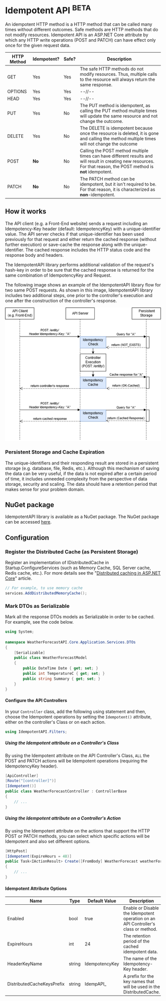 # Idempotent API <sup>BETA</sup>

An idempotent HTTP method is a HTTP method that can be called many times without different outcomes. Safe methods are HTTP methods that do not modify resources. Idempotent API is an ASP.NET Core attribute by which any HTTP write operations (POST and PATCH) can have effect only once for the given request data.

| HTTP Method | Idempotent? | Safe? | Description                                                  |
| ----------- | ----------- | ----- | ------------------------------------------------------------ |
| GET         | Yes         | Yes   | The safe HTTP methods do not modify resources. Thus, multiple calls to the resource will always return the same response. |
| OPTIONS     | Yes         | Yes   | --//--                                                       |
| HEAD        | Yes         | Yes   | --//--                                                       |
| PUT         | Yes         | No    | The PUT method is idempotent, as calling the PUT method multiple times will update the same resource and not change the outcome. |
| DELETE      | Yes         | No    | The DELETE is idempotent because once the resource is deleted, it is gone and calling the method multiple times will not change the outcome |
| POST        | **No**      | No    | Calling the POST method multiple times can have different results and will result in creating new resources. For that reason, the POST method is **not** idempotent. |
| PATCH       | **No**      | No    | The PATCH method can be idempotent, but it isn't required to be. For that reason, it is characterized as **non**-idempotent. |

## How it works

The API client (e.g. a Front-End website) sends a request including an Idempotency-Key header (default: IdempotencyKey) with a unique-identifier value. The API server checks if that unique-identifier has been used previously for that request and either return the cached response (without further execution) or save-cache the response along with the unique-identifier. The cached response includes the HTTP status code and the response body and headers. 

The IdempotentAPI library performs additional validation of the request's hash-key in order to be sure that the cached response is returned for the same combination of IdempotencyKey and Request.

The following image shows an example of the IdempotentAPI library flow for two same POST requests. As shown in this image, IdempotentAPI library includes two additional steps, one prior to the controller's execution and one after the construction of the controller's response.

![IdempotentAPI library flow example](./etc/IdempotentAPI_FlowExample.png)

### Persistent Storage and Cache Expiration

The unique-identifiers and their responding result are stored in a persistent storage (e.g. database, file, Redis, etc.). Although this mechanism of saving the data can be very useful, if the data is not expired after a certain period of time, it includes unneeded complexity from the perspective of data storage, security and scaling. The data should have a retention period that makes sense for your problem domain.

## NuGet package

IdempotentAPI library is available as a NuGet package. The NuGet package can be accessed [here](https://www.nuget.org/packages/IdempotentAPI/).

## Configuration

### Register the Distributed Cache (as Persistent Storage)

Register an implementation of IDistributedCache in Startup.ConfigureServices (such as Memory Cache, SQL Server cache, Redis cache, etc.). For more details see the "[Distributed caching in ASP.NET Core](https://docs.microsoft.com/en-us/aspnet/core/performance/caching/distributed)" article.

```c#
// For example, to use memory cache
services.AddDistributedMemoryCache();
```

### Mark DTOs as Serializable

Mark all the response DTOs models as Serializable in order to be cached. For example, see the code below.

```c#
using System;

namespace WeatherForecastAPI.Core.Application.Services.DTOs
{
    [Serializable]
    public class WeatherForecastModel
    {
        public DateTime Date { get; set; }
        public int TemperatureC { get; set; }
        public string Summary { get; set; }
    }
}

```

#### Configure the API Controllers

In your `Controller` class, add the following using statement and then, choose the Idempotent operations by setting the `Idempotent()` attribute, either on the controller's Class or on each action.

```c#
using IdempotentAPI.Filters;
```

##### Using the Idempotent attribute on a Controller's Class

By using the  Idempotent attribute on the API Controller's Class, `ALL` the POST and PATCH actions will be Idempotent operations (requiring the IdempotencyKey header).

```c#
[ApiController]
[Route("[controller]")]
[Idempotent()]
public class WeatherForecastController : ControllerBase
{
	// ...
}
```

##### Using the Idempotent attribute on a Controller's Action

By using the Idempotent attribute on the actions that support the HTTP POST or PATCH methods, you can select which specific actions will be Idempotent and also set different options.

```c#
[HttpPost]
[Idempotent(ExpireHours = 48)]
public Task<IActionResult> Create([FromBody] WeatherForecast weatherForecastDto)
{
	// ...
}
```

#### Idempotent Attribute Options

| Name                       | Type   | Default Value  | Description                                                  |
| -------------------------- | ------ | -------------- | ------------------------------------------------------------ |
| Enabled                    | bool   | true           | Enable or Disable the Idempotent operation on an API Controller's class or method. |
| ExpireHours                | int    | 24             | The retention period of the cached idempotent data.          |
| HeaderKeyName              | string | IdempotencyKey | The name of the Idempotency-Key header.                      |
| DistributedCacheKeysPrefix | string | IdempAPI_      | A prefix for the key names that will be used in the DistributedCache. |

